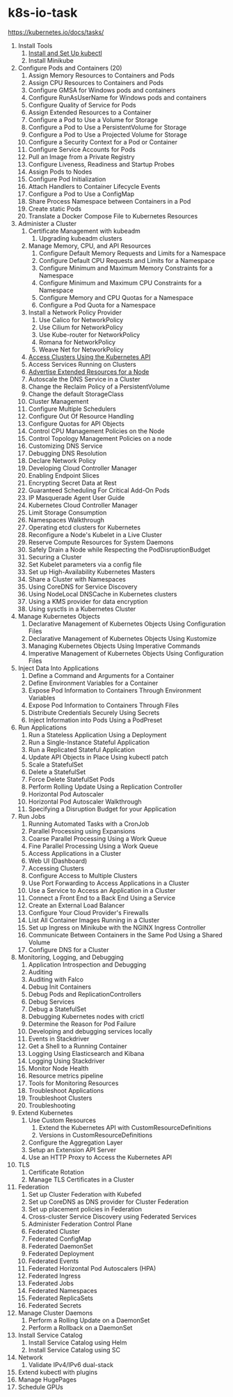 # k8s-io-task
https://kubernetes.io/docs/tasks/

1. Install Tools
	1. [Install and Set Up kubectl](./01_Installkubectl.md)
	1. Install Minikube
1. Configure Pods and Containers (20)
	1. Assign Memory Resources to Containers and Pods
	1. Assign CPU Resources to Containers and Pods
	1. Configure GMSA for Windows pods and containers
	1. Configure RunAsUserName for Windows pods and containers
	1. Configure Quality of Service for Pods
	1. Assign Extended Resources to a Container
	1. Configure a Pod to Use a Volume for Storage
	1. Configure a Pod to Use a PersistentVolume for Storage
	1. Configure a Pod to Use a Projected Volume for Storage
	1. Configure a Security Context for a Pod or Container
	1. Configure Service Accounts for Pods
	1. Pull an Image from a Private Registry
	1. Configure Liveness, Readiness and Startup Probes
	1. Assign Pods to Nodes
	1. Configure Pod Initialization
	1. Attach Handlers to Container Lifecycle Events
	1. Configure a Pod to Use a ConfigMap
	1. Share Process Namespace between Containers in a Pod
	1. Create static Pods
	1. Translate a Docker Compose File to Kubernetes Resources
1. Administer a Cluster
	1. Certificate Management with kubeadm
		1. Upgrading kubeadm clusters
	1. Manage Memory, CPU, and API Resources
		1. Configure Default Memory Requests and Limits for a Namespace
		1. Configure Default CPU Requests and Limits for a Namespace
		1. Configure Minimum and Maximum Memory Constraints for a Namespace
		1. Configure Minimum and Maximum CPU Constraints for a Namespace
		1. Configure Memory and CPU Quotas for a Namespace
		1. Configure a Pod Quota for a Namespace
	1. Install a Network Policy Provider
		1. Use Calico for NetworkPolicy
		1. Use Cilium for NetworkPolicy
		1. Use Kube-router for NetworkPolicy
		1. Romana for NetworkPolicy
		1. Weave Net for NetworkPolicy
	1. [Access Clusters Using the Kubernetes API](./03-04_AccessClusterUsingtheKubernetesAPI.md)
	1. Access Services Running on Clusters
	1. [Advertise Extended Resources for a Node](./03-06_AdvertiseExtendedResourcesforaNode.md)
	1. Autoscale the DNS Service in a Cluster
	1. Change the Reclaim Policy of a PersistentVolume
	1. Change the default StorageClass
	1. Cluster Management
	1. Configure Multiple Schedulers
	1. Configure Out Of Resource Handling
	1. Configure Quotas for API Objects
	1. Control CPU Management Policies on the Node
	1. Control Topology Management Policies on a node
	1. Customizing DNS Service
	1. Debugging DNS Resolution
	1. Declare Network Policy
	1. Developing Cloud Controller Manager
	1. Enabling Endpoint Slices
	1. Encrypting Secret Data at Rest
	1. Guaranteed Scheduling For Critical Add-On Pods
	1. IP Masquerade Agent User Guide
	1. Kubernetes Cloud Controller Manager
	1. Limit Storage Consumption
	1. Namespaces Walkthrough
	1. Operating etcd clusters for Kubernetes
	1. Reconfigure a Node's Kubelet in a Live Cluster
	1. Reserve Compute Resources for System Daemons
	1. Safely Drain a Node while Respecting the PodDisruptionBudget
	1. Securing a Cluster
	1. Set Kubelet parameters via a config file
	1. Set up High-Availability Kubernetes Masters
	1. Share a Cluster with Namespaces
	1. Using CoreDNS for Service Discovery
	1. Using NodeLocal DNSCache in Kubernetes clusters
	1. Using a KMS provider for data encryption
	1. Using sysctls in a Kubernetes Cluster
1. Manage Kubernetes Objects
	1. Declarative Management of Kubernetes Objects Using Configuration Files
	1. Declarative Management of Kubernetes Objects Using Kustomize
	1. Managing Kubernetes Objects Using Imperative Commands
	1. Imperative Management of Kubernetes Objects Using Configuration Files
1. Inject Data Into Applications
	1. Define a Command and Arguments for a Container
	1. Define Environment Variables for a Container
	1. Expose Pod Information to Containers Through Environment Variables
	1. Expose Pod Information to Containers Through Files
	1. Distribute Credentials Securely Using Secrets
	1. Inject Information into Pods Using a PodPreset
1. Run Applications
	1. Run a Stateless Application Using a Deployment
	1. Run a Single-Instance Stateful Application
	1. Run a Replicated Stateful Application
	1. Update API Objects in Place Using kubectl patch
	1. Scale a StatefulSet
	1. Delete a StatefulSet
	1. Force Delete StatefulSet Pods
	1. Perform Rolling Update Using a Replication Controller
	1. Horizontal Pod Autoscaler
	1. Horizontal Pod Autoscaler Walkthrough
	1. Specifying a Disruption Budget for your Application
1. Run Jobs
	1. Running Automated Tasks with a CronJob
	1. Parallel Processing using Expansions
	1. Coarse Parallel Processing Using a Work Queue
	1. Fine Parallel Processing Using a Work Queue
	1. Access Applications in a Cluster
	1. Web UI (Dashboard)
	1. Accessing Clusters
	1. Configure Access to Multiple Clusters
	1. Use Port Forwarding to Access Applications in a Cluster
	1. Use a Service to Access an Application in a Cluster
	1. Connect a Front End to a Back End Using a Service
	1. Create an External Load Balancer
	1. Configure Your Cloud Provider's Firewalls
	1. List All Container Images Running in a Cluster
	1. Set up Ingress on Minikube with the NGINX Ingress Controller
	1. Communicate Between Containers in the Same Pod Using a Shared Volume
	1. Configure DNS for a Cluster
1. Monitoring, Logging, and Debugging
	1. Application Introspection and Debugging
	1. Auditing
	1. Auditing with Falco
	1. Debug Init Containers
	1. Debug Pods and ReplicationControllers
	1. Debug Services
	1. Debug a StatefulSet
	1. Debugging Kubernetes nodes with crictl
	1. Determine the Reason for Pod Failure
	1. Developing and debugging services locally
	1. Events in Stackdriver
	1. Get a Shell to a Running Container
	1. Logging Using Elasticsearch and Kibana
	1. Logging Using Stackdriver
	1. Monitor Node Health
	1. Resource metrics pipeline
	1. Tools for Monitoring Resources
	1. Troubleshoot Applications
	1. Troubleshoot Clusters
	1. Troubleshooting
1. Extend Kubernetes
	1. Use Custom Resources
		1. Extend the Kubernetes API with CustomResourceDefinitions
		1. Versions in CustomResourceDefinitions
	1. Configure the Aggregation Layer
	1. Setup an Extension API Server
	1. Use an HTTP Proxy to Access the Kubernetes API
1. TLS
	1. Certificate Rotation
	1. Manage TLS Certificates in a Cluster
1. Federation
	1. Set up Cluster Federation with Kubefed
	1. Set up CoreDNS as DNS provider for Cluster Federation
	1. Set up placement policies in Federation
	1. Cross-cluster Service Discovery using Federated Services
	1. Administer Federation Control Plane
	1. Federated Cluster
	1. Federated ConfigMap
	1. Federated DaemonSet
	1. Federated Deployment
	1. Federated Events
	1. Federated Horizontal Pod Autoscalers (HPA)
	1. Federated Ingress
	1. Federated Jobs
	1. Federated Namespaces
	1. Federated ReplicaSets
	1. Federated Secrets
1. Manage Cluster Daemons
	1. Perform a Rolling Update on a DaemonSet
	1. Perform a Rollback on a DaemonSet
1. Install Service Catalog
	1. Install Service Catalog using Helm
	1. Install Service Catalog using SC
1. Network
	1. Validate IPv4/IPv6 dual-stack
1. Extend kubectl with plugins
1. Manage HugePages
1. Schedule GPUs
